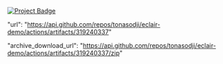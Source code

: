 <a href="https://eclairit.com:3787/fs/home/emelin/github/tonasodji/eclair-demo/last_main/PROJECT.ecd" target="_blank" >![Project Badge](https://github.com/tonasodji/eclair_badge/blob/main/badge.svg)</a>


"url": "https://api.github.com/repos/tonasodji/eclair-demo/actions/artifacts/319240337"

"archive_download_url": "https://api.github.com/repos/tonasodji/eclair-demo/actions/artifacts/319240337/zip"
